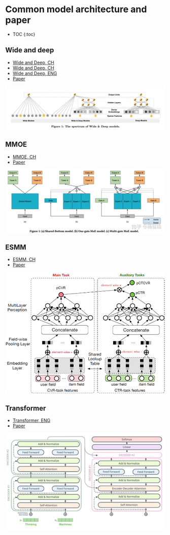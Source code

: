 # Common model architecture and paper

+ TOC
{:toc}

## Wide and deep

+ [Wide and Deep, CH](https://zhuanlan.zhihu.com/p/54464005)
+ [Wide and Deep, CH](https://zhuanlan.zhihu.com/p/43328492)
+ [Wide and Deep, ENG](https://ai.googleblog.com/2016/06/wide-deep-learning-better-together-with.html)
+ [Paper](https://arxiv.org/pdf/1606.07792.pdf)

![WND](/images/wide-and-deep.jpg)

## MMOE

+ [MMOE, CH](https://zhuanlan.zhihu.com/p/55752344)
+ [Paper](https://dl.acm.org/doi/pdf/10.1145/3219819.3220007)

![MMOE](/images/mmoe.jpg)

## ESMM

+ [ESMM, CH](https://github.com/alibaba/x-deeplearning/wiki/%E5%85%A8%E7%A9%BA%E9%97%B4%E5%A4%9A%E4%BB%BB%E5%8A%A1%E6%A8%A1%E5%9E%8B(ESMM))
+ [Paper](https://arxiv.org/pdf/1804.07931.pdf)

![ESMM](/images/esmm.png)

## Transformer

+ [Transformer, ENG](http://jalammar.github.io/illustrated-transformer/)
+ [Paper](https://arxiv.org/abs/1706.03762)

![Transformer](/images/transformer.jpg)
